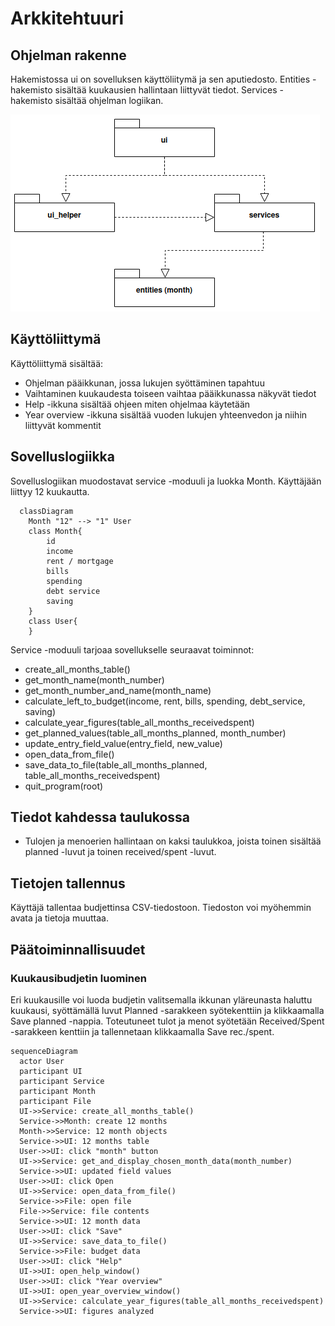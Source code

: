 # Arkkitehtuuri

## Ohjelman rakenne
Hakemistossa ui on sovelluksen käyttöliitymä ja sen aputiedosto. Entities -hakemisto sisältää kuukausien hallintaan liittyvät tiedot. Services -hakemisto sisältää ohjelman logiikan.

![](./kuvat/arkkitehtuuri.png)

## Käyttöliittymä
Käyttöliittymä sisältää:
* Ohjelman pääikkunan, jossa lukujen syöttäminen tapahtuu
* Vaihtaminen kuukaudesta toiseen vaihtaa pääikkunassa näkyvät tiedot
* Help -ikkuna sisältää ohjeen miten ohjelmaa käytetään
* Year overview -ikkuna sisältää vuoden lukujen yhteenvedon ja niihin liittyvät kommentit

## Sovelluslogiikka
Sovelluslogiikan muodostavat service -moduuli ja luokka Month. Käyttäjään liittyy 12 kuukautta.
```mermaid
  classDiagram
    Month "12" --> "1" User
    class Month{
        id
        income
        rent / mortgage
        bills
        spending
        debt service
        saving
    }
    class User{
    }
```

Service -moduuli tarjoaa sovellukselle seuraavat toiminnot:
* create_all_months_table()
* get_month_name(month_number)
* get_month_number_and_name(month_name)
* calculate_left_to_budget(income, rent, bills, spending, debt_service, saving)
* calculate_year_figures(table_all_months_receivedspent)
* get_planned_values(table_all_months_planned, month_number)
* update_entry_field_value(entry_field, new_value)
* open_data_from_file()
* save_data_to_file(table_all_months_planned, table_all_months_receivedspent)
* quit_program(root)

## Tiedot kahdessa taulukossa
* Tulojen ja menoerien hallintaan on kaksi taulukkoa, joista toinen sisältää planned -luvut ja toinen received/spent -luvut.

## Tietojen tallennus
Käyttäjä tallentaa budjettinsa CSV-tiedostoon. Tiedoston voi myöhemmin avata ja tietoja muuttaa.

## Päätoiminnallisuudet

### Kuukausibudjetin luominen
Eri kuukausille voi luoda budjetin valitsemalla ikkunan yläreunasta haluttu kuukausi, syöttämällä luvut Planned -sarakkeen syötekenttiin ja klikkaamalla Save planned -nappia. Toteutuneet tulot ja menot syötetään Received/Spent -sarakkeen kenttiin ja tallennetaan klikkaamalla Save rec./spent.
```mermaid
sequenceDiagram
  actor User
  participant UI
  participant Service
  participant Month
  participant File
  UI->>Service: create_all_months_table()
  Service->>Month: create 12 months
  Month->>Service: 12 month objects
  Service->>UI: 12 months table
  User->>UI: click "month" button
  UI->>Service: get_and_display_chosen_month_data(month_number)
  Service->>UI: updated field values
  User->>UI: click Open
  UI->>Service: open_data_from_file()
  Service->>File: open file
  File->>Service: file contents
  Service->>UI: 12 month data
  User->>UI: click "Save"
  UI->>Service: save_data_to_file()
  Service->>File: budget data
  User->>UI: click "Help"
  UI->>UI: open_help_window()
  User->>UI: click "Year overview"
  UI->>UI: open_year_overview_window()
  UI->>Service: calculate_year_figures(table_all_months_receivedspent)
  Service->>UI: figures analyzed
```
